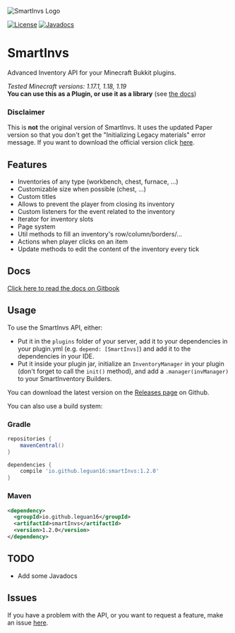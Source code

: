![SmartInvs Logo](http://minuskube.fr/img/smart-invs/smart_invs.png)

[![License](https://img.shields.io/github/license/minuskube/smartinvs.svg?style=flat-square)](https://github.com/MinusKube/SmartInvs/blob/master/LICENSE.md)
[![Javadocs](https://img.shields.io/maven-central/v/io.github.leguan16/smartInvs.svg?label=javadoc&style=flat-square)](https://javadoc.io/doc/io.github.leguan16/smartInvs/latest/)

# SmartInvs
Advanced Inventory API for your Minecraft Bukkit plugins.

*Tested Minecraft versions: 1.17.1, 1.18, 1.19*  
**You can use this as a Plugin, or use it as a library** (see [the docs](https://minuskube.gitbook.io/smartinvs/))

### Disclaimer
This is **not** the original version of SmartInvs. 
It uses the updated Paper version so that you don't get the "Initializing Legacy materials" error message.
If you want to download the official version click [here](https://github.com/minuskube/smartinvs/).
## Features
* Inventories of any type (workbench, chest, furnace, ...)
* Customizable size when possible (chest, ...)
* Custom titles
* Allows to prevent the player from closing its inventory
* Custom listeners for the event related to the inventory
* Iterator for inventory slots
* Page system
* Util methods to fill an inventory's row/column/borders/...
* Actions when player clicks on an item
* Update methods to edit the content of the inventory every tick

## Docs
[Click here to read the docs on Gitbook](https://minuskube.gitbook.io/smartinvs/)

## Usage
To use the SmartInvs API, either:
- Put it in the `plugins` folder of your server, add it to your dependencies in your plugin.yml (e.g. `depend: [SmartInvs]`) and add it to the dependencies in your IDE.
- Put it inside your plugin jar, initialize an `InventoryManager` in your plugin (don't forget to call the `init()` method), and add a `.manager(invManager)` to your SmartInventory Builders.

You can download the latest version on the [Releases page](https://github.com/Leguan16/SmartInvs/releases/) on Github.

You can also use a build system:
### Gradle
```gradle
repositories {
    mavenCentral()
}

dependencies {
    compile 'io.github.leguan16:smartInvs:1.2.0'
}
```

### Maven
```xml
<dependency>
  <groupId>io.github.leguan16</groupId>
  <artifactId>smartInvs</artifactId>
  <version>1.2.0</version>
</dependency>
```

## TODO
* Add some Javadocs

## Issues
If you have a problem with the API, or you want to request a feature, make an issue [here](https://github.com/leguan16/SmartInvs/issues).
